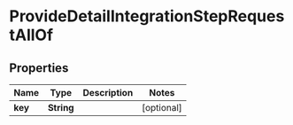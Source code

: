 

# ProvideDetailIntegrationStepRequestAllOf

## Properties

Name | Type | Description | Notes
------------ | ------------- | ------------- | -------------
**key** | **String** |  |  [optional]



